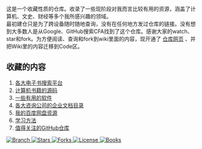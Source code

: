 
这是一个收藏性质的仓库。收录了一些现阶段对我而言比较有用的资源，涵盖了计算机、文史、财经等多个我所感兴趣的领域。\
最初建仓只是为了跨设备随时随地查询，没有在任何地方发过仓库的链接。没有想到大多数人是从Google、GitHub搜索CFA找到了这个仓库。感谢大家的watch、star和fork。为方便阅读、查询和fork到wiki里面的内容，现开通了 [仓库网页][仓库网页] 、并把Wiki里的内容迁移到Code区。

## 收藏的内容
1. [各大电子书搜索平台](onlineweb/readme.md)
2. [计算机书籍的源码](bookSource/readme.md)
3. [一些有用的软件](setups/readme.md)
4. [各大咨询公司的企业文档目录](文档目录结构/readme.md)
5. [我的百度网盘资源](list/readme.md)
6. [学习方法](method/readme.md)
7. [值得关注的GitHub仓库](overview/mystars.md)

[仓库网页]:https://cjql.github.io/archive/


<p align="left">
  <a href="https://github.com/cjql/archive/tree/master">
    <img src="https://img.shields.io/badge/Branch-master-green.svg?longCache=true"
        alt="Branch">
  </a>
  <a href="https://github.com/cjql/archive/stargazers">
    <img src="https://img.shields.io/github/stars/cjql/archive.svg?label=Stars&style=social"
        alt="Stars">
  </a>
    <a href="https://github.com/cjql/archive/network/members">
    <img src="https://img.shields.io/github/forks/cjql/archive.svg?label=Forks&style=social"
        alt="Forks">
  </a>
  <a href="http://www.gnu.org/licenses/">
    <img src="https://img.shields.io/badge/License-GNU-blue.svg?longCache=true"
        alt="License">
  </a>
   <a href="https://github.com/EbookFoundation/free-programming-books/blob/master/free-programming-books-zh.md">
   <img src="https://cdn.rawgit.com/sindresorhus/awesome/d7305f38d29fed78fa85652e3a63e154dd8e8829/media/badge.svg"
        alt="Books">
  </a>
</p>